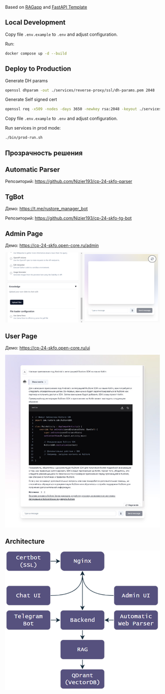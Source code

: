 Based on [RAGapp](https://github.com/ragapp/ragapp) and [FastAPI Template](https://github.com/idashevskii/fastapi-postgres-template)

## Local Development

Copy file `.env.example` to `.env` and adjust configuration.

Run:

```bash
docker compose up -d --build
```

## Deploy to Production

Generate DH params

```sh
openssl dhparam -out ./services/reverse-proxy/ssl/dh-params.pem 2048
```

Generate Self signed cert

```sh
openssl req -x509 -nodes -days 3650 -newkey rsa:2048 -keyout ./services/reverse-proxy/ssl/self-signed/key.pem -out ./services/reverse-proxy/ssl/self-signed/cert.pem
```

Copy file `.env.example` to `.env` and adjust configuration.

Run services in prod mode:

```bash
./bin/prod-run.sh
```
## Прозрачность решения

## Automatic Parser
Репозиторий: https://github.com/Nizier193/cp-24-skfo-parser

## TgBot
Демо: https://t.me/rustore_manager_bot

Репозиторий: https://github.com/Nizier193/cp-24-skfo-tg-bot

## Admin Page
Демо: https://cp-24-skfo.open-core.ru/admin

![img_1.png](docs/images/img_1.png)
## User Page
Демо: https://cp-24-skfo.open-core.ru/ui

![img.png](docs/images/img.png)

## Architecture

![img_2.png](docs/images/img_2.png)
